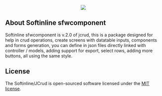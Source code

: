 <p align="center">
    <img src="https://www.softinline.com/wp-content/uploads/2021/04/logo-250-black.png">
</p>

## About Softinline sfwcomponent

Softinline sfwcomponent is v.2.0 of jcrud, this is a package designed for help in crud operations, create screens with datatable inputs, components and forms generation, 
you can define in json files directly linked with controller / models, adding support for export, select rows, adding more buttons, all using the same style.

## License

The Softinline/JCrud is open-sourced software licensed under the [MIT license](http://opensource.org/licenses/MIT).
